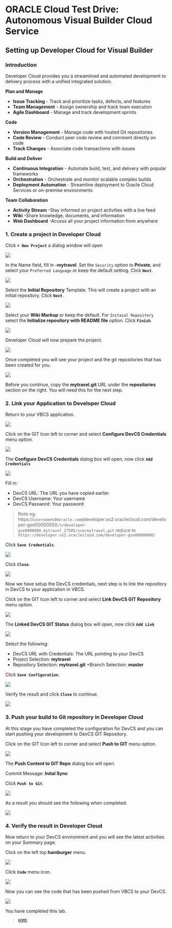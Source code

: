 # ORACLE Cloud Test Drive: Autonomous Visual Builder Cloud Service

## Setting up Developer Cloud for Visual Builder

### Introduction
Developer Cloud provides you a streamlined and automated development to delivery process with a unified integrated solution. 

**Plan and Manage**

- **Issue Tracking** -
Track and prioritize tasks, defects, and features
- **Team Management** -
Assign ownership and track team execution
- **Agile Dashboard** -
Manage and track development sprints

**Code**
- **Version Management** -
Manage code with hosted Git repositories
- **Code Review** -
Conduct peer code review and comment directly on code
- **Track Changes** -
Associate code transactions with issues


**Build and Deliver**
- **Continuous Integration** -
Automate build, test, and delivery with popular frameworks
- **Orchestration** -
Orchestrate and monitor scalable complex builds
- **Deployment Automation** -
Streamline deployment to Oracle Cloud Services or on-premise environments

**Team Collaboration**
+ **Activity Stream**
-Stay informed on project activities with a live feed
+ **Wiki**
-Share knowledge, documents, and information
+ **Web Dashboard**
-Access all your project information from anywhere

### 1. Create a project in Developer Cloud

Click **`+ New Project`** a dialog window will open

![](../resources/images/devcs/devcs3.png)

In the Name field, fill in **<Your Name>-mytravel**. Set the `Security` option to **Private**, and select your `Preferred Language` or keep the default setting.
Click **`Next`**.
	
![](../resources/images/devcs/devcs5.png)

Select the **Initial Repository** Template. This will create a project with an initial repository.
Click **`Next`**.

![](../resources/images/devcs/devcs10.png)

Select your **Wiki Markup** or keep the default. For `Initaial Repository` select the **Initialize repository with README file** option.
Click **`Finish`**.

![](../resources/images/devcs/devcs11.png)

Developer Cloud will now prepare the project.

![](../resources/images/devcs/devcs12.png)

Once completed you will see your project and the git repositories that has been created for you.

![](../resources/images/devcs/devcs12.png)

Before you continue, copy the **mytravel.git** URL under the **repositories** section on the right. You will need this for the next step.

### 2. Link your Application to Developer Cloud

Return to your VBCS application.

![](../resources/images/devcs/devcs1.png)

Click on the GIT Icon left to corner and select **Configure DevCS Credentials** menu option.

![](../resources/images/devcs/devcs2.png)

The **Configure DevCS Credentials** dialog box will open, now click **`Add Credentials`**

![](../resources/images/devcs/devcs13.png)

Fill in:
+ DevCS URL: The URL you have copied earlier. 
+ DevCS Username: Your username
+ DevCS Password: Your password

> Note eg. https://`username%40oracle.com@`developer.us2.oraclecloud.com/developer-gse00000000`/s/developer-gse0000000_mytravel_27505/scm/mytravel.git` reduce to
`https://developer.us2.oraclecloud.com/developer-gse00000000/`

Click **`Save Credentials`**. 

![](../resources/images/devcs/devcs14.png)

Click **`Close`**.

![](../resources/images/devcs/devcs15.png)

Now we have setup the DevCS credentials, next step is to link the repository in DevCS to your application in VBCS.

Click on the GIT Icon left to corner and select **Link DevCS GIT Repository** menu option.

![](../resources/images/devcs/devcs16.png)

The **Linked DevCS GIT Status** dialog box will open, now click **`Add Link`**

![](../resources/images/devcs/devcs17.png)

Select the following:

+ DevCS URL with Credentials: The URL pointing to your DevCS
+ Project Selection: **mytravel**
+ Repository Selection: **mytravel.git**
+Branch Selection: **master**

Click **`Save Configuration`**.

![](../resources/images/devcs/devcs18.png)

Verify the result and click **`Close`** to continue.

![](../resources/images/devcs/devcs19.png)

### 3. Push your build to Git repository in Developer Cloud
At this stage you have completed the configuration for DevCS and you can start pushing your development to DevCS GIT Repository.

Click on the GIT Icon left to corner and select **Push to GIT** menu option.

![](../resources/images/devcs/devcs20.png)

The **Push Content to GIT Repo** dialog box will open.

Commit Message: **Inital Sync**

Click **`Push to Git`**. 

![](../resources/images/devcs/devcs21.png)

As a result you should see the following when completed.

![](../resources/images/devcs/devcs23.png)

### 4. Verify the result in Developer Cloud
Now return to your DevCS environment and you will see the latest activities on your Summary page.

Click on the left top **hamburger** menu.

![](../resources/images/devcs/devcs24.png)

Click **`Code`** menu icon.

![](../resources/images/devcs/devcs25.png)

Now you can see the code that has been pushed from VBCS to your DevCS.

![](../resources/images/devcs/devcs26.png)

You have completed this lab.
> [`HOME`](../README.md)
